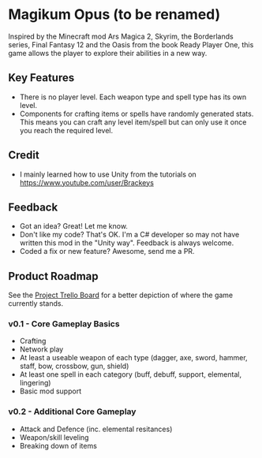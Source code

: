 # Magikum Opus (to be renamed)
Inspired by the Minecraft mod Ars Magica 2, Skyrim, the Borderlands series, Final Fantasy 12 and the Oasis from the book Ready Player One, this game allows the player to explore their abilities in a new way.

## Key Features
- There is no player level. Each weapon type and spell type has its own level.
- Components for crafting items or spells have randomly generated stats. This means you can craft any level item/spell but can only use it once you reach the required level.

## Credit
- I mainly learned how to use Unity from the tutorials on https://www.youtube.com/user/Brackeys

## Feedback
- Got an idea? Great! Let me know.
- Don't like my code? That's OK. I'm a C# developer so may not have written this mod in the "Unity way". Feedback is always welcome.
- Coded a fix or new feature? Awesome, send me a PR.

## Product Roadmap

See the [Project Trello Board](https://trello.com/b/biH6NdE0/oasis "Go to Trello") for a better depiction of where the game currently stands.

### v0.1 - Core Gameplay Basics
- Crafting
- Network play
- At least a useable weapon of each type (dagger, axe, sword, hammer, staff, bow, crossbow, gun, shield)
- At least one spell in each category (buff, debuff, support, elemental, lingering)
- Basic mod support

### v0.2 - Additional Core Gameplay
- Attack and Defence (inc. elemental resitances)
- Weapon/skill leveling
- Breaking down of items
